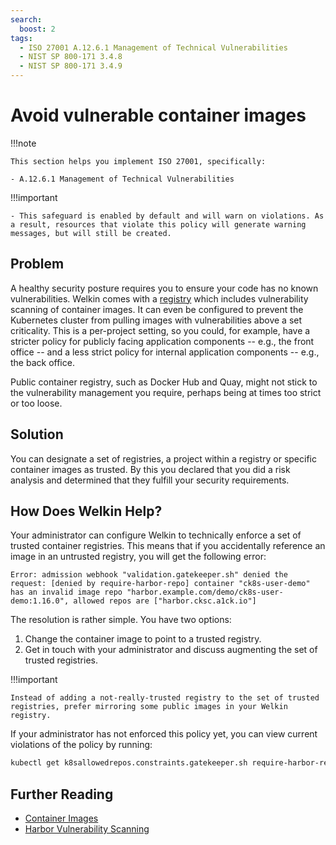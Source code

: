 ```yaml
---
search:
  boost: 2
tags:
  - ISO 27001 A.12.6.1 Management of Technical Vulnerabilities
  - NIST SP 800-171 3.4.8
  - NIST SP 800-171 3.4.9
---
```


<!--
Note to contributors: Aim for the following format.

* Title: Highlight benefit to Application Developer
* Context
* Problem
* Solution
* Error
* Resolution
-->

# Avoid vulnerable container images

!!!note

    This section helps you implement ISO 27001, specifically:

    - A.12.6.1 Management of Technical Vulnerabilities

!!!important

    - This safeguard is enabled by default and will warn on violations. As a result, resources that violate this policy will generate warning messages, but will still be created.

## Problem

A healthy security posture requires you to ensure your code has no known vulnerabilities. Welkin comes with a [registry](../registry.md) which includes vulnerability scanning of container images. It can even be configured to prevent the Kubernetes cluster from pulling images with vulnerabilities above a set criticality. This is a per-project setting, so you could, for example, have a stricter policy for publicly facing application components -- e.g., the front office -- and a less strict policy for internal application components -- e.g., the back office.

Public container registry, such as Docker Hub and Quay, might not stick to the vulnerability management you require, perhaps being at times too strict or too loose.

## Solution

You can designate a set of registries, a project within a registry or specific container images as trusted. By this you declared that you did a risk analysis and determined that they fulfill your security requirements.

## How Does Welkin Help?

Your administrator can configure Welkin to technically enforce a set of trusted container registries. This means that if you accidentally reference an image in an untrusted registry, you will get the following error:

```error
Error: admission webhook "validation.gatekeeper.sh" denied the request: [denied by require-harbor-repo] container "ck8s-user-demo" has an invalid image repo "harbor.example.com/demo/ck8s-user-demo:1.16.0", allowed repos are ["harbor.cksc.a1ck.io"]
```

The resolution is rather simple. You have two options:

1. Change the container image to point to a trusted registry.
1. Get in touch with your administrator and discuss augmenting the set of trusted registries.

!!!important

    Instead of adding a not-really-trusted registry to the set of trusted registries, prefer mirroring some public images in your Welkin registry.

If your administrator has not enforced this policy yet, you can view current violations of the policy by running:

```bash
kubectl get k8sallowedrepos.constraints.gatekeeper.sh require-harbor-repo -ojson | jq .status.violations
```

## Further Reading

- [Container Images](https://kubernetes.io/docs/concepts/containers/images/)
- [Harbor Vulnerability Scanning](https://goharbor.io/docs/2.4.0/administration/vulnerability-scanning/)
